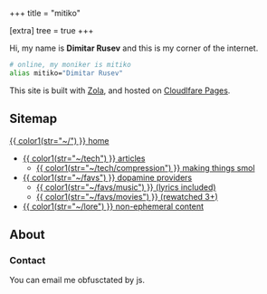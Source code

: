 +++
title = "mitiko"

[extra]
tree = true
+++

Hi, my name is **Dimitar Rusev** and this is my corner of the internet.

```bash
# online, my moniker is mitiko
alias mitiko="Dimitar Rusev"
```

This site is built with [Zola](https://getzola.org), and hosted on [Cloudlfare Pages](https://pages.cloudflare.com/).

## Sitemap

<nav>

[{{ color1(str="~/") }} home](/)
- [{{ color1(str="~/tech") }} articles](/tech)
  - [{{ color1(str="~/tech/compression") }} making things smol](/tech/compression)
- [{{ color1(str="~/favs") }} dopamine providers](/favs)
  - [{{ color1(str="~/favs/music") }} (lyrics included)](/favs/music)
  - [{{ color1(str="~/favs/movies") }} (rewatched 3+)](/favs/movies)
- [{{ color1(str="~/lore") }} non-ephemeral content](/lore)
</nav>

## About

### Contact

You can email me <a id="email">obfusctated by js</a>.


<script>
// obfuscate email so it's harder on the web crawlers
const rot13 = (str) => str.replace(/[a-z]/gi, x => String.fromCharCode(x.charCodeAt(0) + (x.toLowerCase() <= 'm' ? 13 : -13)));
let obfsName = "zvgvxbqri";
let addr = rot13(obfsName) + "@" + "gmail.com";
let emailEl = document.getElementById("email");
emailEl.innerText = addr;
emailEl.href = "mailto:" + addr;
</script>

